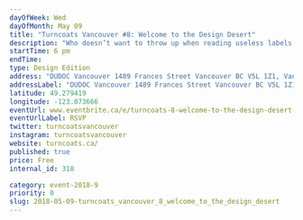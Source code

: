 ```yaml
---
dayOfWeek: Wed
dayOfMonth: May 09
title: "Turncoats Vancouver #8: Welcome to the Design Desert"
description: "Who doesn’t want to throw up when reading useless labels like “most liveable city”, “greenest city”, or “hotspot for sustainable design”? Nothing can cover up the harsh reality: If not for its famed geography and picturesque surroundings, Vancouver would be a third or fourth tier city. Where are the buildings and public spaces that are artful, intelligent and innovative? Where are the ideas? Design isn’t valued here. We’re thirsty for an oasis in this design desert!"
startTime: 6 pm 
endTime: 
type: Design Edition
address: "DUDOC Vancouver 1489 Frances Street Vancouver BC V5L 1Z1, Vancouver, BC, Canada"
addressLabel: "DUDOC Vancouver 1489 Frances Street Vancouver BC V5L 1Z1"
latitude: 49.279419
longitude: -123.073666
eventUrl: www.eventbrite.ca/e/turncoats-8-welcome-to-the-design-desert-tickets-44753225101
eventUrlLabel: RSVP
twitter: turncoatsvancouver
instagram: turncoatsvancouver
website: turncoats.ca/
published: true
price: Free
internal_id: 318

category: event-2018-9
priority: 0
slug: 2018-05-09-turncoats_vancouver_8_welcome_to_the_design_desert
---
```

